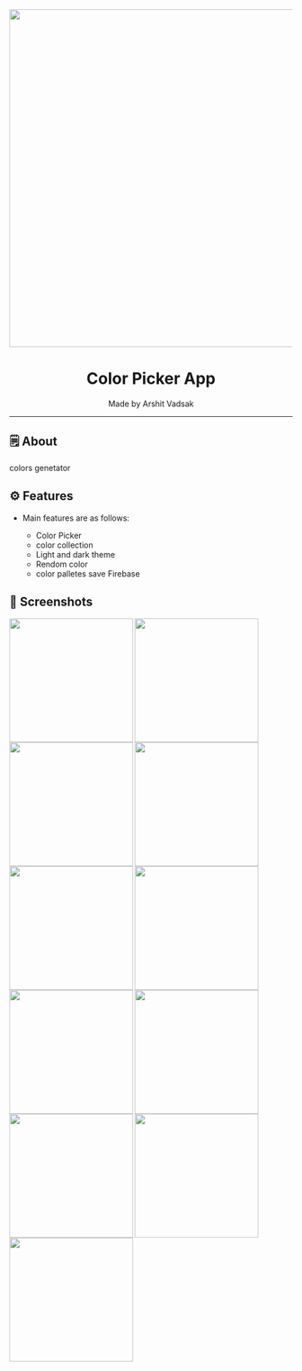 <div align="center">

<img src="https://user-images.githubusercontent.com/121868653/236122352-65104124-8ecb-4daa-b90e-509f38bf2934.jpg" width="600px">

# **Color Picker App**
Made by Arshit Vadsak

---

</div>

## 🗒 About

colors genetator

## ⚙️ Features

- Main features are as follows:

    - Color Picker
    - color collection
    - Light and dark theme
    - Rendom color
    - color palletes save Firebase
    
## 📲 Screenshots
<img align="left" src="https://user-images.githubusercontent.com/121868653/236120688-54425c8c-c687-4853-b62c-216675be5adc.jpg" width="220px">
<img align="left" src="https://user-images.githubusercontent.com/121868653/236120759-7b8a1783-6614-4b58-aad8-fd7a75ac88f0.jpg" width="220px">
<img align="left" src="https://user-images.githubusercontent.com/121868653/236120813-8bd49fda-be39-49f5-8917-0ef8da9ed8cf.jpg" width="220px">
<img align="left" src="https://user-images.githubusercontent.com/121868653/236120751-11f55937-3002-4fb7-94fe-2656d1c3701b.jpg" width="220px">
<img align="left" src="https://user-images.githubusercontent.com/121868653/236120810-fad79e72-1f6d-4112-ba3f-fa99532d7f1d.jpg" width="220px">
<img align="left" src="https://user-images.githubusercontent.com/121868653/236120796-1b800ff0-75db-4c7b-9d9e-2f5fc11b61d1.jpg" width="220px">
<img align="left" src="https://user-images.githubusercontent.com/121868653/236120803-2c5a965d-1c14-4936-873b-5cd130b97490.jpg" width="220px">
<img align="left" src="https://user-images.githubusercontent.com/121868653/236120650-aa43e8eb-fed0-4350-8f55-ca67058fb817.jpg" width="220px">
<img align="left" src="https://user-images.githubusercontent.com/121868653/236120702-27b74685-21da-49ba-9353-cb5bb2d2c17d.jpg" width="220px">
<img align="left" src="https://user-images.githubusercontent.com/121868653/236120716-2578234e-07be-49e0-8b95-c8886dd16b9c.jpg" width="220px">
<img align="left" src="https://user-images.githubusercontent.com/121868653/236120745-dd56bca6-930a-4d4e-8a08-7da47b9f60e1.jpg" width="220px">

